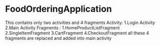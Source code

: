 # FoodOrderingApplication

This contains only two activities and  4 fragments 
Activity:
         1.Login Activity
         2.Main Activity
Fragments :
         1.HomeProductListFragment
         2.SingleItemFragment
         3.CartFragment
         4.CheckoutFragment
all these 4 fragments are replaced and added into main activity

